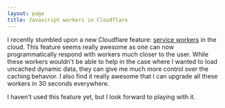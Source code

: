 ```yaml
---
layout: page
title: Javascript workers in Cloudflare
---
```


I recently stumbled upon a new Cloudflare feature: [service workers](https://blog.cloudflare.com/cloudflare-workers-unleashed/) in the cloud.
This feature seems really awesome as one can now programmatically respond with workers much closer to the user. While these workers wouldn't
be able to help in the case where I wanted to load uncached dynamic data, they can give me much more control over the caching behavior. I also
find it really awesome that I can upgrade all these workers in 30 seconds everywhere.

I haven't used this feature yet, but I look forward to playing with it.
